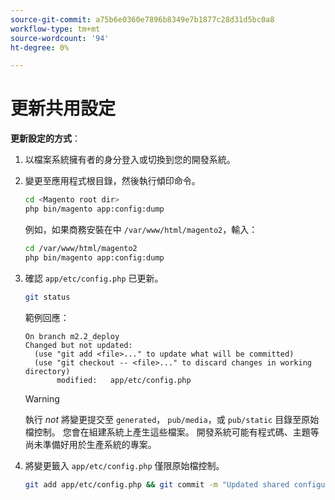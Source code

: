 ```yaml
---
source-git-commit: a75b6e0360e7896b8349e7b1877c28d31d5bc0a8
workflow-type: tm+mt
source-wordcount: '94'
ht-degree: 0%

---
```

# 更新共用設定

**更新設定的方式**：

1. 以檔案系統擁有者的身分登入或切換到您的開發系統。

1. 變更至應用程式根目錄，然後執行傾印命令。

   ```bash
   cd <Magento root dir>
   php bin/magento app:config:dump
   ```

   例如，如果商務安裝在中 `/var/www/html/magento2`，輸入：

   ```bash
   cd /var/www/html/magento2
   php bin/magento app:config:dump
   ```

1. 確認 `app/etc/config.php` 已更新。

   ```bash
   git status
   ```

   範例回應：

   ```terminal
   On branch m2.2_deploy
   Changed but not updated:
     (use "git add <file>..." to update what will be committed)
     (use "git checkout -- <file>..." to discard changes in working directory)
          modified:   app/etc/config.php
   ```

   >[!WARNING]
   >
   >執行 _not_ 將變更提交至 `generated`， `pub/media`，或 `pub/static` 目錄至原始檔控制。 您會在組建系統上產生這些檔案。 開發系統可能有程式碼、主題等尚未準備好用於生產系統的專案。

1. 將變更籤入 `app/etc/config.php` 僅限原始檔控制。

   ```bash
   git add app/etc/config.php && git commit -m "Updated shared configuration" && git push mconfig m2.2_deploy
   ```
